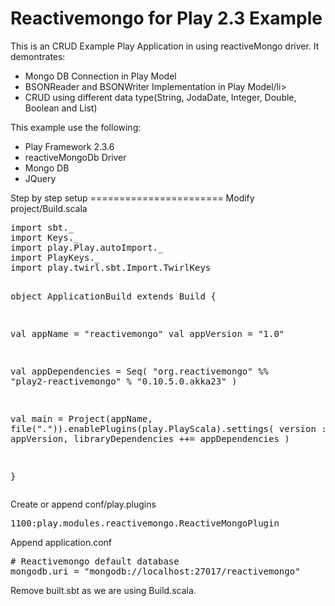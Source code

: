 Reactivemongo for Play 2.3 Example
=======================
This is an CRUD Example Play Application in using reactiveMongo driver. It demontrates:
<ul>
<li>Mongo DB Connection in Play Model</li>
<li>BSONReader and BSONWriter Implementation in Play Model/li>
<li>CRUD using different data type(String, JodaDate, Integer, Double, Boolean and List)</li>
</ul>

This example use the following:
<ul>
<li>Play Framework 2.3.6</li>
<li>reactiveMongoDb Driver</li>
<li>Mongo DB</li>
<li>JQuery</li>
</ul>
Step by step setup
=======================
Modify project/Build.scala
<div class="highlight highlight-scala"><pre>
import sbt._
import Keys._
import play.Play.autoImport._
import PlayKeys._
import play.twirl.sbt.Import.TwirlKeys

object ApplicationBuild extends Build {

  val appName = "reactivemongo"
  val appVersion = "1.0"
    
  val appDependencies = Seq(
      "org.reactivemongo" %% "play2-reactivemongo" % "0.10.5.0.akka23"
  )
  
  val main = Project(appName, file(".")).enablePlugins(play.PlayScala).settings(
    version := appVersion,
    libraryDependencies ++= appDependencies
  )

}
</pre></div>

Create or append conf/play.plugins
<div class="highlight highlight-scala"><pre>
1100:play.modules.reactivemongo.ReactiveMongoPlugin
</pre></div>

Append application.conf
<div class="highlight highlight-scala"><pre>
# Reactivemongo default database
mongodb.uri = "mongodb://localhost:27017/reactivemongo"
</pre></div>

Remove built.sbt as we are using Build.scala. 
